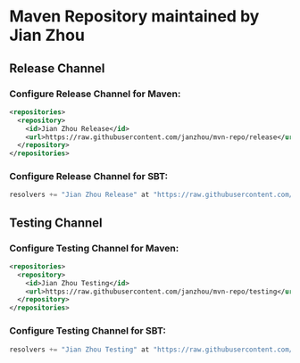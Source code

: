# Maven Repository maintained by Jian Zhou

## Release Channel

### Configure Release Channel for Maven:

```xml
<repositories>
  <repository>
    <id>Jian Zhou Release</id>
    <url>https://raw.githubusercontent.com/janzhou/mvn-repo/release</url>
  </repository>
</repositories>
```

### Configure Release Channel for SBT:

```scala
resolvers += "Jian Zhou Release" at "https://raw.githubusercontent.com/janzhou/mvn-repo/release"
```

## Testing Channel

### Configure Testing Channel for Maven:

```xml
<repositories>
  <repository>
    <id>Jian Zhou Testing</id>
    <url>https://raw.githubusercontent.com/janzhou/mvn-repo/testing</url>
  </repository>
</repositories>
```

### Configure Testing Channel for SBT:

```scala
resolvers += "Jian Zhou Testing" at "https://raw.githubusercontent.com/janzhou/mvn-repo/testing"
```
